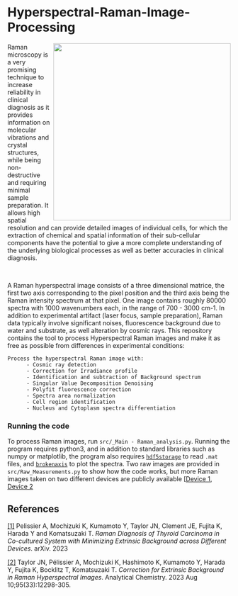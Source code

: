 # Hyperspectral-Raman-Image-Processing

<img align="right" src="https://raw.githubusercontent.com/Aurelien-Pelissier/Raman-Imaging-Processing/master/img/Hyperspectral-Image.png" width=400>
Raman microscopy is a very promising technique to increase reliability in clinical diagnosis as it provides information on molecular vibrations and crystal structures, while being non-destructive and requiring minimal sample preparation. It allows high spatial resolution and can provide detailed images of individual cells, for which the extraction of chemical and spatial information of their sub-cellular components have the potential to give a more complete understanding of the underlying biological processes as well as better accuracies in clinical diagnosis. 


&nbsp;



A Raman hyperspectral image consists of a three dimensional matrice, the first two axis corresponding to the pixel position and the third axis being the Raman intensity spectrum at that pixel. One image contains roughly 80000 spectra with 1000 wavenumbers each, in the range of 700 - 3000 cm-1. In addition to experimental artifact (laser focus, sample preparation), Raman data typically involve significant noises, fluorescence background due to water and substrate, as well alteration by cosmic rays. This repository contains the tool to process Hyperspectral Raman images and make it as free as possible from differences in experimental conditions:
       
    Process the hyperspectral Raman image with:  
          - Cosmic ray detection
          - Correction for Irradiance profile
          - Identification and subtraction of Background spectrum
          - Singular Value Decomposition Denoising
          - Polyfit fluorescence correction
          - Spectra area normalization
          - Cell region identification
          - Nucleus and Cytoplasm spectra differentiation
        
        
### Running the code
To process Raman images, run `src/_Main - Raman_analysis.py`. Running the program requires python3, and in addition to standard libraries such as numpy or matplotlib, the program also requires [`hdf5storage`](https://pypi.org/project/hdf5storage/) to read `.mat` files, and [`brokenaxis`](https://github.com/bendichter/brokenaxes) to plot the spectra. Two raw images are provided in `src/Raw_Measurements.py` to show how the code works, but more Raman images taken on two different devices are publicly available [[Device 1](https://data.mendeley.com/datasets/yz6rvx3zvt/1), [Device 2](https://data.mendeley.com/datasets/dshgffwykw/1)


## References

[[1]](https://arxiv.org/abs/1904.05675) Pelissier A, Mochizuki K, Kumamoto Y, Taylor JN, Clement JE, Fujita K, Harada Y and Komatsuzaki T. *Raman Diagnosis of Thyroid Carcinoma in Co-cultured System with Minimizing Extrinsic Background across Different Devices*. arXiv. 2023

[[2]](https://pubs.acs.org/doi/10.1021/acs.analchem.3c01406) Taylor JN, Pélissier A, Mochizuki K, Hashimoto K, Kumamoto Y, Harada Y, Fujita K, Bocklitz T, Komatsuzaki T. *Correction for Extrinsic Background in Raman Hyperspectral Images*. Analytical Chemistry. 2023 Aug 10;95(33):12298-305. 
